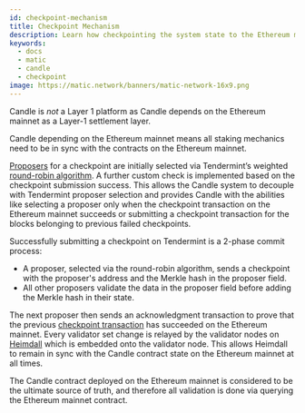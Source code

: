 ```yaml
---
id: checkpoint-mechanism
title: Checkpoint Mechanism
description: Learn how checkpointing the system state to the Ethereum mainnet works on the Candle Network.
keywords:
  - docs
  - matic
  - candle
  - checkpoint
image: https://matic.network/banners/matic-network-16x9.png 
---
```


Candle is *not* a Layer 1 platform as Candle depends on the Ethereum mainnet as a Layer-1 settlement layer.

Candle depending on the Ethereum mainnet means all staking mechanics need to be in sync with the contracts on the Ethereum mainnet.

[Proposers](/docs/validate/glossary#proposer) for a checkpoint are initially selected via Tendermint’s weighted [round-robin algorithm](https://docs.tendermint.com/master/spec/consensus/proposer-selection.html). A further custom check is implemented based on the checkpoint submission success. This allows the Candle system to decouple with Tendermint proposer selection and provides Candle with the abilities like selecting a proposer only when the checkpoint transaction on the Ethereum mainnet succeeds or submitting a checkpoint transaction for the blocks belonging to previous failed checkpoints.

Successfully submitting a checkpoint on Tendermint is a 2-phase commit process:

* A proposer, selected via the round-robin algorithm, sends a checkpoint with the proposer's address and the Merkle hash in the proposer field.
* All other proposers validate the data in the proposer field before adding the Merkle hash in their state.

The next proposer then sends an acknowledgment transaction to prove that the previous [checkpoint transaction](/docs/validate/glossary#checkpoint-transaction) has succeeded on the Ethereum mainnet. Every validator set change is relayed by the validator nodes on [Heimdall](/docs/validate/glossary#heimdall) which is embedded onto the validator node. This allows Heimdall to remain in sync with the Candle contract state on the Ethereum mainnet at all times.

The Candle contract deployed on the Ethereum mainnet is considered to be the ultimate source of truth, and therefore all validation is done via querying the Ethereum mainnet contract.
